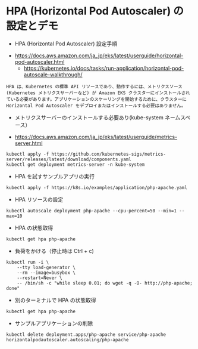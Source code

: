 # HPA (Horizontal Pod Autoscaler) の設定とデモ

* HPA (Horizontal Pod Autoscaler) 設定手順
 - https://docs.aws.amazon.com/ja_jp/eks/latest/userguide/horizontal-pod-autoscaler.html
   - https://kubernetes.io/docs/tasks/run-application/horizontal-pod-autoscale-walkthrough/
```
HPA は、Kubernetes の標準 API リソースであり、動作するには、メトリクスソース (Kubernetes メトリクスサーバーなど) が Amazon EKS クラスターにインストールされている必要があります。アプリケーションのスケーリングを開始するために、クラスターに Horizontal Pod Autoscaler をデプロイまたはインストールする必要はありません。
```

* メトリクスサーバーのインストールする必要あり(kube-system ネームスペース）
 - https://docs.aws.amazon.com/ja_jp/eks/latest/userguide/metrics-server.html

```
kubectl apply -f https://github.com/kubernetes-sigs/metrics-server/releases/latest/download/components.yaml
kubectl get deployment metrics-server -n kube-system
```

* HPA を試すサンプルアプリの実行
```
kubectl apply -f https://k8s.io/examples/application/php-apache.yaml
```

* HPA リソースの設定
```
kubectl autoscale deployment php-apache --cpu-percent=50 --min=1 --max=10
```

* HPA の状態取得
```
kubectl get hpa php-apache
```

* 負荷をかける（停止時は Ctrl + c)
```
kubectl run -i \
    --tty load-generator \
    --rm --image=busybox \
    --restart=Never \
    -- /bin/sh -c "while sleep 0.01; do wget -q -O- http://php-apache; done"
```

* 別のターミナルで HPA の状態取得
```
kubectl get hpa php-apache
```

* サンプルアプリケーションの削除
```
kubectl delete deployment.apps/php-apache service/php-apache horizontalpodautoscaler.autoscaling/php-apache
```
